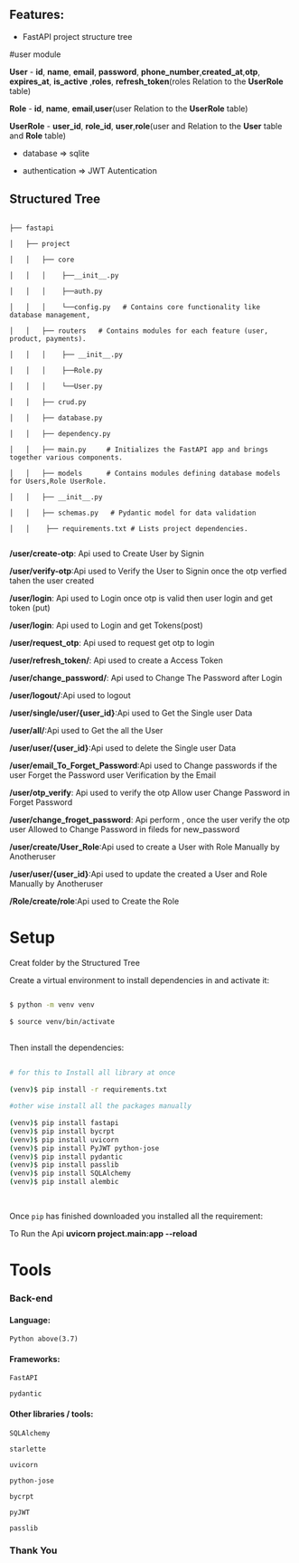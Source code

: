 ## Features:
 
- FastAPI project structure tree
 
#user module
  
  **User**
        - **id**, **name**, **email**, **password**, **phone_number**,**created_at**,**otp**, **expires_at**, **is_active** ,**roles**, **refresh_token**(roles Relation to the **UserRole** table)
  
   **Role**
        - **id**, **name**, **email**,**user**(user Relation to the **UserRole** table)
 
   **UserRole**
    - **user_id**, **role_id**, **user**,**role**(user and Relation to the **User** table and **Role** table)
 
- database => sqlite
 
- authentication => JWT Autentication
 
 
## Structured Tree
 
```
 
├── fastapi
 
│   ├── project
 
│   │   ├── core
 
│   │   │    ├──__init__.py
 
│   │   │    ├──auth.py
 
│   │   │    └──config.py   # Contains core functionality like database management,
 
│   │   ├── routers   # Contains modules for each feature (user, product, payments).
 
│   │   │    ├── __init__.py
 
│   │   │    ├──Role.py
 
│   │   │    └──User.py
 
│   │   ├── crud.py
 
│   │   ├── database.py
 
│   │   ├── dependency.py
 
│   │   ├── main.py     # Initializes the FastAPI app and brings together various components.
 
│   │   ├── models      # Contains modules defining database models for Users,Role UserRole.
 
│   │   ├── __init__.py
 
│   │   ├── schemas.py   # Pydantic model for data validation
 
│   │    ├── requirements.txt # Lists project dependencies.
 
```
 
**/user/create-otp**: Api used to Create User by Signin
 
**/user/verify-otp**:Api used to Verify the User to  Signin once the otp verfied tahen the user created
 
**/user/login**: Api used to Login once otp is valid then user login and get token (put)
 
**/user/login**: Api used to Login and get Tokens(post)
 
**/user/request_otp**: Api used to  request get otp to login
 
**/user/refresh_token/**: Api used to create a Access Token
 
**/user/change_password/**: Api used to Change The Password after Login
 
**/user/logout/**:Api used to logout
 
**/user/single/user/{user_id}**:Api used to Get the Single user Data
 
**/user/all/**:Api used to Get the all the User
 
**/user/user/{user_id}**:Api used to delete the Single user Data
 
**/user/email_To_Forget_Password**:Api used to Change passwords if the user Forget the Password user Verification by the Email
 
**/user/otp_verify**: Api used to verify the otp Allow user Change Password in Forget Password
 
**/user/change_froget_password**: Api perform , once the user verify the otp  user Allowed to  Change Password  in fileds for new_password
 
**/user/create/User_Role**:Api used to create a User with Role Manually by  Anotheruser
 
**/user/user/{user_id}**:Api used to update the created a User and Role Manually by  Anotheruser
 
**/Role/create/role**:Api used to Create the Role
 
# Setup
Creat folder by the Structured Tree
 
 
Create a virtual environment to install dependencies in and activate it:
 
```sh
 
$ python -m venv venv
 
$ source venv/bin/activate
 
```
 
Then install the dependencies:
 
```sh
 
# for this to Install all library at once
 
(venv)$ pip install -r requirements.txt
 
#other wise install all the packages manually
 
(venv)$ pip install fastapi
(venv)$ pip install bycrpt
(venv)$ pip install uvicorn
(venv)$ pip install PyJWT python-jose
(venv)$ pip install pydantic
(venv)$ pip install passlib
(venv)$ pip install SQLAlchemy
(venv)$ pip install alembic
 
 
```
 
Once `pip` has finished downloaded you installed all the requirement:
 
To Run the Api **uvicorn project.main:app --reload**
 
 
# Tools
 
### Back-end
 
#### Language:
 
    Python above(3.7)
 
#### Frameworks:
 
    FastAPI
 
    pydantic
 
#### Other libraries / tools:
 
    SQLAlchemy
 
    starlette
 
    uvicorn
 
    python-jose
 
    bycrpt
 
    pyJWT
 
    passlib
 
### Thank You
 

